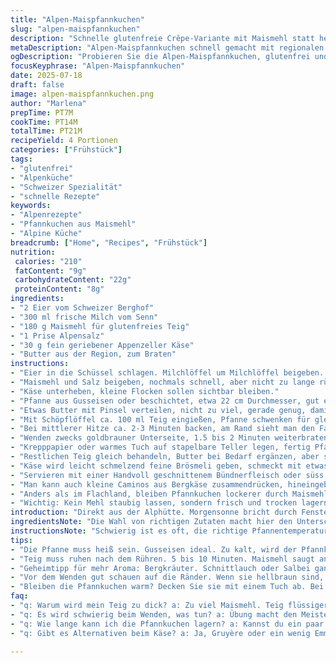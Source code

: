 ```yaml
---
title: "Alpen-Maispfannkuchen"
slug: "alpen-maispfannkuchen"
description: "Schnelle glutenfreie Crêpe-Variante mit Maismehl statt herkömmlichem Weizen. Frische Alpeneier vereint mit einem Schuss Milch aus dem Tal. Butter zum Braten wird kräftig aus der Region bezogen. Ein Hauch Appenzeller-Käse als überraschendes Aroma zwischendrin. Flache Pfannkuchen, goldgelb, mit dicken Lagen Bergbutter. Ursprünglich einfach, jetzt mit Eier, Mais, etwas Salz und einer Spur Bergkäse. Gut für feine Bergfrühstücke oder spätes Zmittag in der Alphütte."
metaDescription: "Alpen-Maispfannkuchen schnell gemacht mit regionalen Zutaten. Genießen Sie den Geschmack der Schweizer Alpen."
ogDescription: "Probieren Sie die Alpen-Maispfannkuchen, glutenfrei und voll mit lokalem Geschmack der Schweizer Berge."
focusKeyphrase: "Alpen-Maispfannkuchen"
date: 2025-07-18
draft: false
image: alpen-maispfannkuchen.png
author: "Marlena"
prepTime: PT7M
cookTime: PT14M
totalTime: PT21M
recipeYield: 4 Portionen
categories: ["Frühstück"]
tags:
- "glutenfrei"
- "Alpenküche"
- "Schweizer Spezialität"
- "schnelle Rezepte"
keywords:
- "Alpenrezepte"
- "Pfannkuchen aus Maismehl"
- "Alpine Küche"
breadcrumb: ["Home", "Recipes", "Frühstück"]
nutrition: 
 calories: "210"
 fatContent: "9g"
 carbohydrateContent: "22g"
 proteinContent: "8g"
ingredients:
- "2 Eier vom Schweizer Berghof"
- "300 ml frische Milch vom Senn"
- "180 g Maismehl für glutenfreies Teig"
- "1 Prise Alpensalz"
- "30 g fein geriebener Appenzeller Käse"
- "Butter aus der Region, zum Braten"
instructions:
- "Eier in die Schüssel schlagen. Milchlöffel um Milchlöffel beigeben. Mit dem Schneebesen kräftig schlagen, damit sich nichts klumpt."
- "Maismehl und Salz beigeben, nochmals schnell, aber nicht zu lange rühren, damit der Teig nicht zäh wird."
- "Käse unterheben, kleine Flocken sollen sichtbar bleiben."
- "Pfanne aus Gusseisen oder beschichtet, etwa 22 cm Durchmesser, gut erhitzen."
- "Etwas Butter mit Pinsel verteilen, nicht zu viel, gerade genug, damit es angenehm brät."
- "Mit Schöpflöffel ca. 100 ml Teig eingießen, Pfanne schwenken für gleichmässige Verteilung."
- "Bei mittlerer Hitze ca. 2-3 Minuten backen, am Rand sieht man den Farbwechsel."
- "Wenden zwecks goldbrauner Unterseite, 1.5 bis 2 Minuten weiterbraten."
- "Krepppapier oder warmes Tuch auf stapelbare Teller legen, fertig Pfannkuchen darauf, abdecken mit Alufolie beim Stapeln, damit sie warm bleiben."
- "Restlichen Teig gleich behandeln, Butter bei Bedarf ergänzen, aber sparsam, nicht ertränken."
- "Käse wird leicht schmelzend feine Brösmeli geben, schmeckt mit etwas Bergkräutern toll."
- "Servieren mit einer Handvoll geschnittenem Bündnerfleisch oder süss mit hausgemachter Aprikosenmarmelade."
- "Man kann auch kleine Caminos aus Bergkäse zusammendrücken, hineingeben vor dem Falten für Würze."
- "Anders als im Flachland, bleiben Pfannkuchen lockerer durch Maismehl, ideal für Höhenluft."
- "Wichtig: Kein Mehl staubig lassen, sondern frisch und trocken lagern."
introduction: "Direkt aus der Alphütte. Morgensonne bricht durch Fensterläden. Milch frisch vom Senn; Butter noch warm und duftig. Eier vom glücklichen Berghuhn, deren Federn manchmal beim Frühstückstisch landen. Stille, nur die Kuhglocken rauschen in der Ferne. Maismehl als Basis, kein Weizen weit und breit. Die Mischung braucht keine Zauberei – schlicht, robust. Appenzeller Käse zerrieben, schnuppert man sofort die Berge. In Pfanne, heiss wie die Nachmittagssonne auf dem Fels, verteilt sich der Teig langsam zu goldenen Scheiben, leicht knusprig am Rand. Jeder Biss erinnert an Gipfel, Almen, Jod in der Luft. Emmentaler ist zu stark hier, Gruyère auch, ein Hauch Appenzeller passt besser in diesen einfachen Teig. Kein grosser Aufwand, schnell gemacht, macht satt, tröstet. Für unterwegs, bevor der Aufstieg beginnt. Oder zenartige Pause im Alpenwald. Die Zubereitung braucht keine grossen Geräte – einfach, schnell, auf der Gussplatte der Herde, kleinster Holzofen, oder sogar der Feuerstelle im Freien. Ein Stück Heimat, direkt auf der Zunge, verpackt als Schneidebrettserinnerung. Ob mit Roter Zwiebel, Bündnerfleisch, oder einfach pur. Ein Morgen im Alpental beginnt so."
ingredientsNote: "Die Wahl von richtigen Zutaten macht hier den Unterschied. Bergmilch ist vollmundiger als industrielle Milch, deshalb braucht es weniger Zucker – in dieser Version gibt es gar keinen. Die Eier sollten frisch sein, besser von lokalen Berghühnern. Maismehl aus der Region nicht immer erhältlich, aber bio aus dem Schweizer Tal oder der nahen Lombardei passt gut. Appenzeller Käse gibt der Mischung den typischen Hauch von Graswiesen und Kräutern, das macht den Unterschied zu normalen glutenfreien Crêpes. Butter aus der Region, möglichst direkt vom Hof, noch handgeschöpft. Salz naturbelassen, am besten grob gemahlenes Alpensteinsalz. Für wer möchte darf zusätzlich frische Bergkräuter wie Schnittlauch oder Bergsalbei fein hacken und unter den Teig mischen. Eine kleine Variation ist auch die Zugabe von einem Schuss Rahm, was die Crêpes cremiger macht, aber dann muss man das Milch-Verhältnis entsprechend anpassen. Maismehl saugt Flüssigkeit anders auf als Weizen und braucht Fingerspitzengefühl bei der Konsistenz der Masse."
instructionsNote: "Schwierig ist es oft, die richtige Pfannentemperatur hinzubekommen. Zu heiss, Rieschen – die Crêpes brennen, zu kühl, sie werden gummiartig. Butter sparsam nehmen, nicht in die Pfanne giessen, sonst werden die Randstücke schnell braun, die Mitte bleibt roh. Gusseiserne Pfannen sorgen für gleichmäßige Hitze, können auch direkt auf dem Gasbrenner in der Alphütte genutzt werden. Teig vor dem Backen etwas ruhen lassen (5 bis 10 Minuten), damit sich das Maismehl vollsaugt. Beim Eingießen auf viel Schwung in der Hand achten, kreisförmige Bewegung, damit es trickfrei verteilt wird. Das Wenden mit Pfannenwender vorsichtig und präzise. Während des Backens Pfannkuchen nicht direkt übereinander schichten, sondern immer mit einem Tuch abdecken, damit sie warm bleiben, aber nicht Schwitzen bilden. Variante: Die Crêpes können nach dem Backen mit etwas Appenzeller bestreuselt und kurz unter Oberhitze im Ofen gratiniert werden für würzige Kruste. Mit der Zeit wird man merken, dass die Pfanne etwas mehr Butter braucht, wenn der Teig klebt. Wichtig: Keine Hektik, das gibt Zeit die Crêpes goldgelb zu beobachten – in den Bergen zählt Geduld. Servieren am besten sofort, da glutenfreie Maiscrêpe schnell an Feuchtigkeit verlieren und trocken werden. Dazu passt ein frischer Bergkräutersalat oder milder Almlachs."
tips:
- "Die Pfanne muss heiß sein. Gusseisen ideal. Zu kalt, wird der Pfannkuchen gummiartig. Zu heiß, knusprig außen, roh innen. Immer gut beobachten. Wenig Butter, sonst wird's fettig."
- "Teig muss ruhen nach dem Rühren. 5 bis 10 Minuten. Maismehl saugt anders auf als Weizen. Konsistenz wichtig. Zu flüssig? Dann mehl hinzufügen, aber vorsichtig."
- "Geheimtipp für mehr Aroma: Bergkräuter. Schnittlauch oder Salbei ganz fein hacken. Unter den Teig mischen. Verleiht ein spezielles Aroma. Ideal für feine Gaumen."
- "Vor dem Wenden gut schauen auf die Ränder. Wenn sie hellbraun sind, dann wenden. Sanft arbeiten. Pfannenwender nehmen. Und keinen Stress. Zeit nehmen für die perfekte Pfannkuchen."
- "Bleiben die Pfannkuchen warm? Decken Sie sie mit einem Tuch ab. Bei Hitze verlieren sie schnell ihre Feuchtigkeit. Also gleich servieren. Oder schöne Garnitur mit Kräutern."
faq:
- "q: Warum wird mein Teig zu dick? a: Zu viel Maismehl. Teig flüssiger machen. Mehr Milch dazu. Lieber immer nach und nach. Taste dich ran um die perfekte Konsistenz."
- "q: Es wird schwierig beim Wenden, was tun? a: Übung macht den Meister. Pfannenwender gut nutzen. Und Geduld ist wichtig. Zuerst langsames Heben an den Rändern."
- "q: Wie lange kann ich die Pfannkuchen lagern? a: Kannst du ein paar Tage im Kühlschrank aufbewahren. Am besten in einem Behälter. Aber bald essen, werden schnell trocken."
- "q: Gibt es Alternativen beim Käse? a: Ja, Gruyère oder ein wenig Emmentaler. Aber das Aroma verändert sich. Nicht so herb. Probiere es aus für verschiedene Geschmäcker."

---
```

